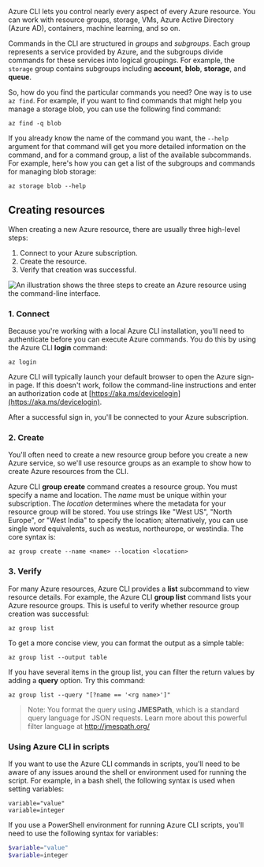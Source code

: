 

Azure CLI lets you control nearly every aspect of every Azure resource. You can work with resource groups, storage, VMs, Azure Active Directory (Azure AD), containers, machine learning, and so on.

Commands in the CLI are structured in _groups_ and _subgroups_. Each group represents a service provided by Azure, and the subgroups divide commands for these services into logical groupings. For example, the `storage` group contains subgroups including **account**, **blob**, **storage**, and **queue**.

So, how do you find the particular commands you need? One way is to use `az find`. For example, if you want to find commands that might help you manage a storage blob, you can use the following find command:

```azurecli
az find -q blob
```

If you already know the name of the command you want, the `--help` argument for that command will get you more detailed information on the command, and for a command group, a list of the available subcommands. For example, here's how you can get a list of the subgroups and commands for managing blob storage:

```azurecli
az storage blob --help
```

## Creating resources
When creating a new Azure resource, there are usually three high-level steps:

1. Connect to your Azure subscription.
2. Create the resource.
3. Verify that creation was successful.


![An illustration shows the three steps to create an Azure resource using the command-line interface.](../Linked_Image_Files/create-resources-overview.png)



### 1. Connect

Because you're working with a local Azure CLI installation, you'll need to authenticate before you can execute Azure commands. You do this by using the Azure CLI **login** command:

```azurecli
az login
```

 Azure CLI will typically launch your default browser to open the Azure sign-in page. If this doesn't work, follow the command-line instructions and enter an authorization code at [https://aka.ms/devicelogin](https://aka.ms/devicelogin).

After a successful sign in, you'll be connected to your Azure subscription.

### 2. Create

You'll often need to create a new resource group before you create a new Azure service, so we'll use resource groups as an example to show how to create Azure resources from the CLI.

Azure CLI **group create** command creates a resource group. You must specify a name and location. The *name* must be unique within your subscription. The *location* determines where the metadata for your resource group will be stored. You use strings like "West US", "North Europe", or "West India" to specify the location; alternatively, you can use single word equivalents, such as westus, northeurope, or westindia. The core syntax is:

```azurecli
az group create --name <name> --location <location>
```


### 3. Verify

For many Azure resources,  Azure CLI provides a **list** subcommand to view resource details. For example, the Azure CLI **group list** command lists your Azure resource groups. This is useful to verify whether resource group creation was successful:

```azurecli
az group list
```

To get a more concise view, you can format the output as a simple table:

```azurecli
az group list --output table
```

If you have several items in the group list, you can filter the return values by adding a **query** option. Try this command:

```azurecli
az group list --query "[?name == '<rg name>']"
 ```

> Note: You format the query using **JMESPath**, which is a standard query language for JSON requests. Learn more about this powerful filter language at <a href="http://jmespath.org/" target="_blank"><span style="color: #0066cc;" color="#0066cc">http://jmespath.org/</span></a>



### Using Azure CLI in scripts

If you want to use the Azure CLI commands in scripts, you'll need to be aware of any issues around the shell or environment used for running the script. For example, in a bash shell, the following syntax is used when setting variables:

```azurecli
variable="value"
variable=integer
```

If you use a PowerShell environment for running Azure CLI scripts, you'll need to use the following syntax for variables:

```powershell
$variable="value"
$variable=integer
```
